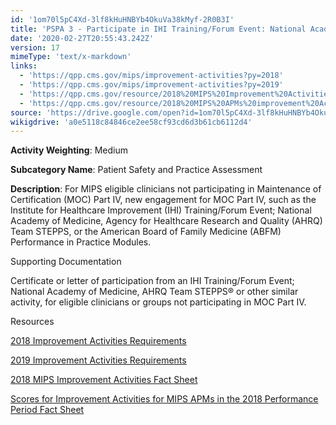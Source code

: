 ```yaml
---
id: '1om70l5pC4Xd-3lf8kHuHNBYb4OkuVa38kMyf-2R0B3I'
title: 'PSPA 3 - Participate in IHI Training/Forum Event: National Academy of Medicine, AHRQ Team STEPPS or Other Similar Activity'
date: '2020-02-27T20:55:43.242Z'
version: 17
mimeType: 'text/x-markdown'
links:
  - 'https://qpp.cms.gov/mips/improvement-activities?py=2018'
  - 'https://qpp.cms.gov/mips/improvement-activities?py=2019'
  - 'https://qpp.cms.gov/resource/2018%20MIPS%20Improvement%20Activities%20Fact%20Sheet'
  - 'https://qpp.cms.gov/resource/2018%20MIPS%20APMs%20improvement%20Activities%20scores%20fact%20sheet'
source: 'https://drive.google.com/open?id=1om70l5pC4Xd-3lf8kHuHNBYb4OkuVa38kMyf-2R0B3I'
wikigdrive: 'a0e5118c84846ce2ee58cf93cd6d3b61cb6112d4'
---
```

**Activity Weighting**: Medium

**Subcategory Name**: Patient Safety and Practice Assessment

**Description**: For MIPS eligible clinicians not participating in Maintenance of Certification (MOC) Part IV, new engagement for MOC Part IV, such as the Institute for Healthcare Improvement (IHI) Training/Forum Event; National Academy of Medicine, Agency for Healthcare Research and Quality (AHRQ) Team STEPPS, or the American Board of Family Medicine (ABFM) Performance in Practice Modules.

Supporting Documentation

Certificate or letter of participation from an IHI Training/Forum Event; National Academy of Medicine, AHRQ Team STEPPS® or other similar activity, for eligible clinicians or groups not participating in MOC Part IV.

Resources

[2018 Improvement Activities Requirements](https://qpp.cms.gov/mips/improvement-activities?py=2018)

[2019 Improvement Activities Requirements](https://qpp.cms.gov/mips/improvement-activities?py=2019)

[2018 MIPS Improvement Activities Fact Sheet](https://qpp.cms.gov/resource/2018%20MIPS%20Improvement%20Activities%20Fact%20Sheet)

[Scores for Improvement Activities for MIPS APMs in the 2018 Performance Period Fact Sheet](https://qpp.cms.gov/resource/2018%20MIPS%20APMs%20improvement%20Activities%20scores%20fact%20sheet)
